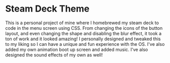 # Steam Deck Theme
This is a personal project of mine where I homebrewed my steam deck to code in the menu screen using CSS. From changing the icons of the button layout, and even changing the shape and disabling the blur effect, it took a ton of work and it looked amazing! I personally designed and tweaked this to my liking so I can have a unique and fun experience with the OS. I've also added my own animation boot up screen and added music. I've also designed the sound effects of my own as well!  
